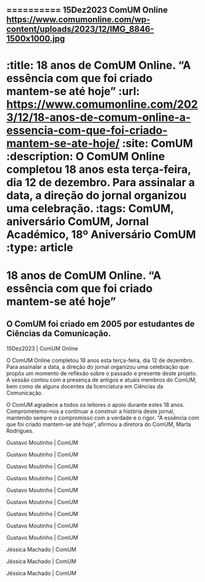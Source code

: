 
==========
15Dez2023
ComUM Online
https://www.comumonline.com/wp-content/uploads/2023/12/IMG_8846-1500x1000.jpg
---
:title: 18 anos de ComUM Online. “A essência com que foi criado mantem-se até hoje”
:url: https://www.comumonline.com/2023/12/18-anos-de-comum-online-a-essencia-com-que-foi-criado-mantem-se-ate-hoje/
:site: ComUM
:description: O ComUM Online completou 18 anos esta terça-feira, dia 12 de dezembro. Para assinalar a data, a direção do jornal organizou uma celebração.
:tags: ComUM, aniversário ComUM, Jornal Académico, 18º Aniversário ComUM
:type: article
==========


# **18 anos de ComUM Online. “A essência com que foi criado mantem-se até hoje”**

## O ComUM foi criado em 2005 por estudantes de Ciências da Comunicação.

15Dez2023 | ComUM Online

O ComUM Online completou 18 anos esta terça-feira, dia 12 de dezembro. Para assinalar a data, a direção do jornal organizou uma celebração que propôs um momento de reflexão sobre o passado e presente deste projeto. A sessão contou com a presença de antigos e atuais membros do ComUM, bem como de alguns docentes da licenciatura em Ciências da Comunicação.

O ComUM agradece a todos os leitores o apoio durante estes 18 anos. Comprometemo-nos a continuar a construir a história deste jornal, mantendo sempre o compromisso com a verdade e o rigor. “A essência com que foi criado mantem-se até hoje”, afirmou a diretora do ComUM, Marta Rodrigues.

Gustavo Moutinho | ComUM

Gustavo Moutinho | ComUM

Gustavo Moutinho | ComUM

Gustavo Moutinho | ComUM

Gustavo Moutinho | ComUM

Gustavo Moutinho | ComUM

Gustavo Moutinho | ComUM

Gustavo Moutinho | ComUM

Gustavo Moutinho | ComUM

Jéssica Machado | ComUM

Jéssica Machado | ComUM

Jéssica Machado | ComUM

